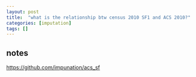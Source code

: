```yaml
---
layout: post
title:  "what is the relationship btw census 2010 SF1 and ACS 2010?"
categories: [imputation]
tags: []
---
```


## notes

https://github.com/impunation/acs_sf